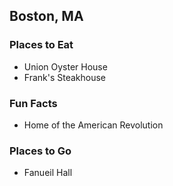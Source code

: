 ## Boston, MA

### Places to Eat
- Union Oyster House
- Frank's Steakhouse
### Fun Facts
- Home of the American Revolution
### Places to Go
- Fanueil Hall
